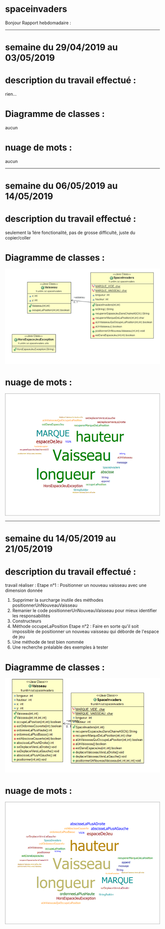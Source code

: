 # spaceinvaders

Bonjour 
Rapport hebdomadaire :

---

# semaine du 29/04/2019  au 03/05/2019
# description du travail effectué :
rien...
# Diagramme de classes :
aucun
# nuage de mots :
aucun

---

# semaine du 06/05/2019  au 14/05/2019
# description du travail effectué :
seulement la 1ére fonctionalité, pas de grosse difficulté, juste du copier/coller
# Diagramme de classes :
![alt text](https://github.com/JulianDesmartin/spaceinvaders/blob/master/image/Capture%20du%202019-05-14%2015-53-03.png)
# nuage de mots :
![alt text](https://github.com/JulianDesmartin/spaceinvaders/blob/master/image/spaceinvaders.png)

---

# semaine du 14/05/2019  au 21/05/2019
# description du travail effectué :

travail réaliser :
Etape n°1 : Positionner un nouveau vaisseau avec une dimension donnée
1. Supprimer la surcharge inutile des méthodes positionnerUnNouveauVaisseau
2. Remanier le code positionnerUnNouveauVaisseau pour mieux identifier les responsabilités
  1. Constructeurs
  2. Méthode occupeLaPosition
Etape n°2 : Faire en sorte qu'il soit impossible de positionner un nouveau vaisseau qui déborde de l'espace de jeu
1. Une méthode de test bien nommée
2. Une recherche préalable des exemples à tester


# Diagramme de classes :
![alt text](https://github.com/JulianDesmartin/spaceinvaders/blob/master/image/Capture2.PNG)
# nuage de mots :
![alt text](https://github.com/JulianDesmartin/spaceinvaders/blob/master/image/spaceinvaders2.png)

